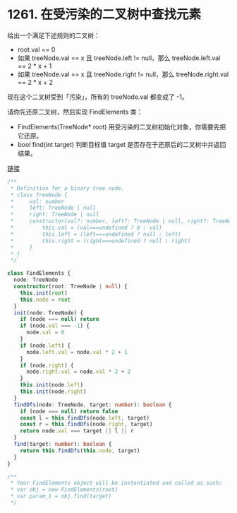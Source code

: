 # 1261. 在受污染的二叉树中查找元素

给出一个满足下述规则的二叉树：

- root.val == 0
- 如果 treeNode.val == x 且 treeNode.left != null，那么 treeNode.left.val == 2 * x + 1
- 如果 treeNode.val == x 且 treeNode.right != null，那么 treeNode.right.val == 2 * x + 2

现在这个二叉树受到「污染」，所有的 treeNode.val 都变成了 -1。

请你先还原二叉树，然后实现 FindElements 类：

- FindElements(TreeNode* root) 用受污染的二叉树初始化对象，你需要先把它还原。
- bool find(int target) 判断目标值 target 是否存在于还原后的二叉树中并返回结果。

[链接](https://leetcode-cn.com/problems/find-elements-in-a-contaminated-binary-tree)

```ts
/**
 * Definition for a binary tree node.
 * class TreeNode {
 *     val: number
 *     left: TreeNode | null
 *     right: TreeNode | null
 *     constructor(val?: number, left?: TreeNode | null, right?: TreeNode | null) {
 *         this.val = (val===undefined ? 0 : val)
 *         this.left = (left===undefined ? null : left)
 *         this.right = (right===undefined ? null : right)
 *     }
 * }
 */

class FindElements {
  node: TreeNode
  constructor(root: TreeNode | null) {
    this.init(root)
    this.node = root
  }
  init(node: TreeNode) {
    if (node === null) return
    if (node.val === -1) {
      node.val = 0
    }
    if (node.left) {
      node.left.val = node.val * 2 + 1
    }
    if (node.right) {
      node.right.val = node.val * 2 + 2
    }
    this.init(node.left)
    this.init(node.right)
  }
  findDfs(node: TreeNode, target: number): boolean {
    if (node === null) return false
    const l = this.findDfs(node.left, target)
    const r = this.findDfs(node.right, target)
    return node.val === target || l || r
  }
  find(target: number): boolean {
    return this.findDfs(this.node, target)
  }
}

/**
 * Your FindElements object will be instantiated and called as such:
 * var obj = new FindElements(root)
 * var param_1 = obj.find(target)
 */
```
